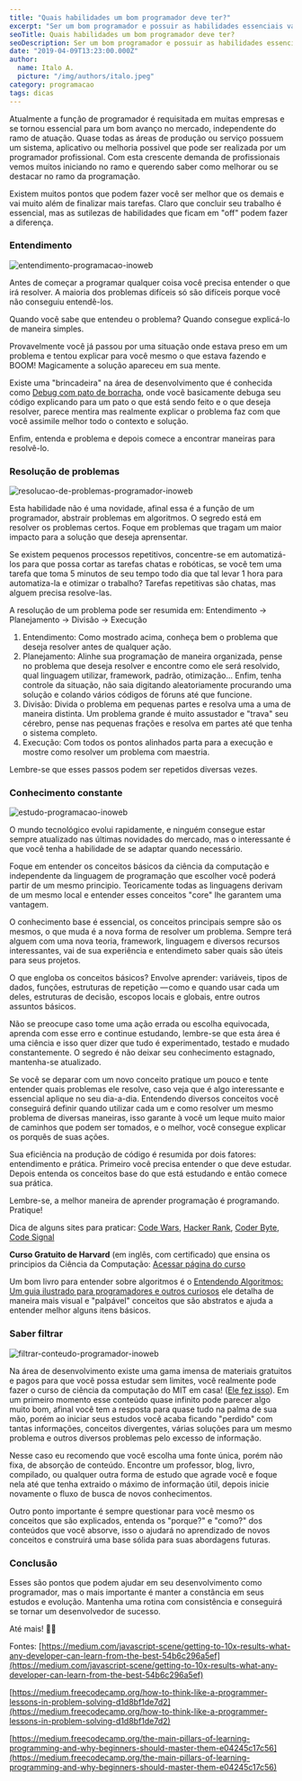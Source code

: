 ```yaml
---
title: "Quais habilidades um bom programador deve ter?"
excerpt: "Ser um bom programador e possuir as habilidades essenciais vai além de códigos e programas. Muito deve ser feito antes mesmo de ligar o computador."
seoTitle: Quais habilidades um bom programador deve ter?
seoDescription: Ser um bom programador e possuir as habilidades essenciais vai além de códigos e programas. Muito deve ser feito antes mesmo de ligar o computador.
date: "2019-04-09T13:23:00.000Z"
author:
  name: Italo A.
  picture: "/img/authors/italo.jpeg"
category: programacao
tags: dicas
---
```


Atualmente a função de programador é requisitada em muitas empresas e se tornou essencial para um bom avanço no mercado, independente do ramo de atuação. Quase todas as áreas de produção ou serviço possuem um sistema, aplicativo ou melhoria possivel que pode ser realizada por um programador profissional. Com esta crescente demanda de profissionais vemos muitos iniciando no ramo e querendo saber como melhorar ou se destacar no ramo da programação.

Existem muitos pontos que podem fazer você ser melhor que os demais e vai muito além de finalizar mais tarefas. Claro que concluir seu trabalho é essencial, mas as sutilezas de habilidades que ficam em "off" podem fazer a diferença.

### Entendimento

![entendimento-programacao-inoweb](/content/images/2019/04/entendimento-programacao-inoweb.png)

Antes de começar a programar qualquer coisa você precisa entender o que irá resolver. A maioria dos problemas difíceis só são difíceis porque você não conseguiu entendê-los.

Quando você sabe que entendeu o problema? Quando consegue explicá-lo de maneira simples.

Provavelmente você já passou por uma situação onde estava preso em um problema e tentou explicar para você mesmo o que estava fazendo e BOOM! Magicamente a solução apareceu em sua mente.

Existe uma "brincadeira" na área de desenvolvimento que é conhecida como [Debug com pato de borracha](https://pt.wikipedia.org/wiki/Debug_com_Pato_de_Borracha), onde você basicamente debuga seu código explicando para um pato o que está sendo feito e o que deseja resolver, parece mentira mas realmente explicar o problema faz com que você assimile melhor todo o contexto e solução.

Enfim, entenda e problema e depois comece a encontrar maneiras para resolvê-lo.

### Resolução de problemas

![resolucao-de-problemas-programador-inoweb](/content/images/2019/04/resolucao-de-problemas-programador-inoweb.png)

Esta habilidade não é uma novidade, afinal essa é a função de um programador, abstrair problemas em algoritmos. O segredo está em resolver os problemas certos. Foque em problemas que tragam um maior impacto para a solução que deseja aprensentar.

Se existem pequenos processos repetitivos, concentre-se em automatizá-los para que possa cortar as tarefas chatas e robóticas, se você tem uma tarefa que toma 5 minutos de seu tempo todo dia que tal levar 1 hora para automatiza-la e otimizar o trabalho? Tarefas repetitivas são chatas, mas alguem precisa resolve-las.

A resolução de um problema pode ser resumida em: Entendimento -> Planejamento -> Divisão -> Execução

1. Entendimento: Como mostrado acima, conheça bem o problema que deseja resolver antes de qualquer ação.
2. Planejamento: Alinhe sua programação de maneira organizada, pense no problema que deseja resolver e encontre como ele será resolvido, qual linguagem utilizar, framework, padrão, otimização... Enfim, tenha controle da situação, não saia digitando aleatoriamente procurando uma solução e colando vários códigos de fóruns até que funcione.
3. Divisão: Divida o problema em pequenas partes e resolva uma a uma de maneira distinta. Um problema grande é muito assustador e "trava" seu cérebro, pense nas pequenas frações e resolva em partes até que tenha o sistema completo.
4. Execução: Com todos os pontos alinhados parta para a execução e mostre como resolver um problema com maestria.

Lembre-se que esses passos podem ser repetidos diversas vezes.

### Conhecimento constante

![estudo-programacao-inoweb](/content/images/2019/04/estudo-programacao-inoweb.png)

O mundo tecnológico evolui rapidamente, e ninguém consegue estar sempre atualizado nas últimas novidades do mercado, mas o interessante é que você tenha a habilidade de se adaptar quando necessário.

Foque em entender os conceitos básicos da ciência da computação e independente da linguagem de programação que escolher você poderá partir de um mesmo principio. Teoricamente todas as linguagens derivam de um mesmo local e entender esses conceitos "core" lhe garantem uma vantagem.

O conhecimento base é essencial, os conceitos principais sempre são os mesmos, o que muda é a nova forma de resolver um problema. Sempre terá alguem com uma nova teoria, framework, linguagem e diversos recursos interessantes, vai de sua experiência e entendimeto saber quais são úteis para seus projetos.

O que engloba os conceitos básicos? Envolve aprender: variáveis, tipos de dados, funções, estruturas de repetição — como e quando usar cada um deles, estruturas de decisão, escopos locais e globais, entre outros assuntos básicos.

Não se preocupe caso tome uma ação errada ou escolha equivocada, aprenda com esse erro e continue estudando, lembre-se que esta área é uma ciência e isso quer dizer que tudo é experimentado, testado e mudado constantemente. O segredo é não deixar seu conhecimento estagnado, mantenha-se atualizado.

Se você se deparar com um novo conceito pratique um pouco e tente entender quais problemas ele resolve, caso veja que é algo interessante e essencial aplique no seu dia-a-dia. Entendendo diversos conceitos você conseguirá definir quando utilizar cada um e como resolver um mesmo problema de diversas maneiras, isso garante à você um leque muito maior de caminhos que podem ser tomados, e o melhor, você consegue explicar os porquês de suas ações.

Sua eficiência na produção de código é resumida por dois fatores: entendimento e prática. Primeiro você precisa entender o que deve estudar. Depois entenda os conceitos base do que está estudando e então comece sua prática.

Lembre-se, a melhor maneira de aprender programação é programando. Pratique!

Dica de alguns sites para praticar: [Code Wars](https://www.codewars.com/), [Hacker Rank](https://www.hackerrank.com/), [Coder Byte](https://coderbyte.com/), [Code Signal](https://app.codesignal.com/login)

**Curso Gratuito de Harvard** (em inglês, com certificado) que ensina os principios da Ciência da Computação: [Acessar página do curso](https://www.edx.org/course/cs50s-apr-computer-science-principles-harvardx-cs50-ap)

Um bom livro para entender sobre algoritmos é o [Entendendo Algoritmos: Um guia ilustrado para programadores e outros curiosos](https://amzn.to/2YXRhCk) ele detalha de maneira mais visual e "palpável" conceitos que são abstratos e ajuda a entender melhor alguns itens básicos.

### Saber filtrar

![filtrar-conteudo-programador-inoweb](/content/images/2019/04/filtrar-conteudo-programador-inoweb.png)

Na área de desenvolvimento existe uma gama imensa de materiais gratuitos e pagos para que você possa estudar sem limites, você realmente pode fazer o curso de ciência da computação do MIT em casa! ([Ele fez isso](https://www.scotthyoung.com/blog/myprojects/mit-challenge-2/)). Em um primeiro momento esse conteúdo quase infinito pode parecer algo muito bom, afinal você tem a resposta para quase tudo na palma de sua mão, porém ao iniciar seus estudos você acaba ficando "perdido" com tantas informações, conceitos divergentes, várias soluções para um mesmo problema e outros diversos problemas pelo excesso de informação.

Nesse caso eu recomendo que você escolha uma fonte única, porém não fixa, de absorção de conteúdo. Encontre um professor, blog, livro, compilado, ou qualquer outra forma de estudo que agrade você e foque nela até que tenha extraido o máximo de informação útil, depois inicie novamente o fluxo de busca de novos conhecimentos.

Outro ponto importante é sempre questionar para você mesmo os conceitos que são explicados, entenda os "porque?" e "como?" dos conteúdos que você absorve, isso o ajudará no aprendizado de novos conceitos e construirá uma base sólida para suas abordagens futuras.

### Conclusão

Esses são pontos que podem ajudar em seu desenvolvimento como programador, mas o mais importante é manter a constância em seus estudos e evolução. Mantenha uma rotina com consistência e conseguirá se tornar um desenvolvedor de sucesso.

Até mais! 👨‍💻

Fontes:
[https://medium.com/javascript-scene/getting-to-10x-results-what-any-developer-can-learn-from-the-best-54b6c296a5ef](https://medium.com/javascript-scene/getting-to-10x-results-what-any-developer-can-learn-from-the-best-54b6c296a5ef)

[https://medium.freecodecamp.org/how-to-think-like-a-programmer-lessons-in-problem-solving-d1d8bf1de7d2](https://medium.freecodecamp.org/how-to-think-like-a-programmer-lessons-in-problem-solving-d1d8bf1de7d2)

[https://medium.freecodecamp.org/the-main-pillars-of-learning-programming-and-why-beginners-should-master-them-e04245c17c56](https://medium.freecodecamp.org/the-main-pillars-of-learning-programming-and-why-beginners-should-master-them-e04245c17c56)
